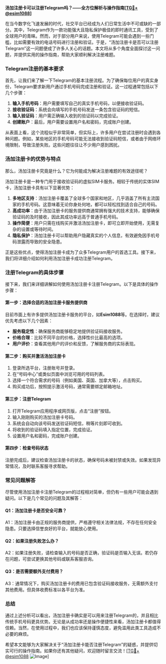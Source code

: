 **汤加注册卡可以注册Telegram吗？——全方位解析与操作指南[[TG💪+ @esim1088](https://t.me/s/esim1088)]**

在当今数字化飞速发展的时代，社交平台已经成为人们日常生活中不可或缺的一部分。其中，Telegram作为一款功能强大且隐私保护极佳的即时通讯工具，受到了全球用户的青睐。然而，对于部分用户来说，使用Telegram可能会遇到一些门槛，比如需要有效的电话号码进行注册和验证。于是，“汤加注册卡是否可以注册Telegram”这一问题便成了许多人关心的话题。本文将从多个角度全面探讨这一问题，并提供实用的操作指南，帮助大家顺利解决注册难题。

### Telegram注册的基本要求

首先，让我们来了解一下Telegram的基本注册流程。为了确保每位用户的真实身份，Telegram要求新用户通过手机号码完成注册和验证。这一过程通常包括以下几个步骤：

1. **输入手机号码**：用户需要填写自己的真实手机号码，以便接收验证码。
2. **接收验证码**：系统会向填写的手机号码发送一条包含验证码的短信。
3. **输入验证码**：用户需正确输入收到的验证码以完成验证。
4. **创建账户**：最后，用户需要设置用户名和密码，完成账户创建。

从表面上看，这个流程似乎非常简单，但实际上，许多用户在尝试注册时会遇到各种问题。例如，某些地区的手机号码可能无法接收到验证码短信，或者由于网络环境限制，导致注册失败。这些问题往往让不少用户感到困扰。

### 汤加注册卡的优势与特点

那么，汤加注册卡究竟是什么？它为何能成为解决注册难题的有效途径呢？

汤加注册卡是一种专门用于接收验证码的虚拟SIM卡服务。相较于传统的实体SIM卡，汤加注册卡具有以下显著优势：

1. **多地区支持**：汤加注册卡覆盖了全球多个国家和地区，几乎涵盖了所有主流国家的手机号码。这意味着无论你身处何地，都可以轻松找到适合自己的号码。
2. **高成功率**：由于汤加注册卡的服务提供商通常拥有强大的技术支持，能够确保验证码的及时接收，因此其成功率远高于普通手机号码。
3. **操作简便**：用户只需在线购买并激活汤加注册卡，即可立即开始使用，无需复杂的设置或等待时间。
4. **隐私保护**：汤加注册卡可以帮助用户隐藏真实的个人信息，有效避免因手机号码泄露而导致的安全隐患。

正是这些优点，使得汤加注册卡成为了众多Telegram用户的首选工具。接下来，我们将详细介绍如何利用汤加注册卡成功注册Telegram。

### 注册Telegram的具体步骤

接下来，我们来详细讲解如何使用汤加注册卡注册Telegram。以下是具体的操作步骤：

#### 第一步：选择合适的汤加注册卡服务提供商

目前市面上有许多提供汤加注册卡服务的平台，如**Esim1088**等。在选择时，建议优先考虑以下几个因素：
- **服务稳定性**：确保服务商能够稳定地提供验证码接收服务。
- **价格合理**：比较不同平台的价格，选择性价比最高的选项。
- **用户评价**：查看其他用户的评价和反馈，了解服务商的实际表现。

#### 第二步：购买并激活汤加注册卡

1. 登录所选平台，注册账号并登录。
2. 在“号码中心”或类似页面中浏览可用的号码列表。
3. 选择一个符合需求的号码（例如美国、英国、加拿大等），点击购买。
4. 购买成功后，按照提示激活号码，通常需要绑定邮箱地址。

#### 第三步：注册Telegram

1. 打开Telegram应用程序或网页版，点击“注册”按钮。
2. 输入刚刚购买的汤加注册卡号码。
3. 系统会自动向该号码发送验证码短信，稍等片刻即可收到。
4. 将收到的验证码填入指定位置，完成验证。
5. 设置用户名和密码，完成账户创建。

#### 第四步：检查号码状态

注册完成后，建议检查汤加注册卡的状态，确保号码未被封禁或失效。如果发现异常情况，及时联系客服寻求帮助。

### 常见问题解答

尽管使用汤加注册卡注册Telegram的过程相对简单，但仍有一些用户可能会遇到疑问。以下是几个常见的问题及其解答：

#### Q1：汤加注册卡是否安全可靠？
A1：汤加注册卡由正规的服务商提供，严格遵守相关法律法规，不存在任何安全隐患。只要选择信誉良好的平台，就能放心使用。

#### Q2：如果注册失败怎么办？
A2：如果注册失败，请检查输入的号码是否正确，验证码是否输入无误。若仍存在问题，可尝试更换其他号码或联系客服咨询。

#### Q3：是否需要额外支付费用？
A3：通常情况下，购买汤加注册卡的费用已包含验证码接收服务，无需额外支付其他费用。但具体收费标准以各平台为准。

### 总结

通过上述分析可以看出，汤加注册卡确实是可以用来注册Telegram的，并且相比传统手机号码更具优势。无论是从成功率还是操作便捷性来看，汤加注册卡都值得信赖。当然，在使用过程中，我们也应该保持谨慎态度，避免滥用此类工具造成不必要的麻烦。

希望本文能够为大家解决关于“汤加注册卡能否注册Telegram”的疑惑，并提供切实可行的操作指南。如果你还有其他疑问，欢迎随时留言交流！[[TG💪+ @esim1088](https://t.me/s/esim1088) ![Image](https://i.postimg.cc/4NQfJmqS/Snipaste-2025-05-13-00-14-12.png)]